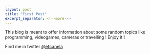 ```yaml
---
layout: post
title: "First Post"
excerpt_separator: <!--more-->
---
```

This blog is meant to offer information about some random topics like programming, videogames, cameras or travelling !
Enjoy it !

Find me in twitter [@efcanela](https://twitter.com/efcanela)

